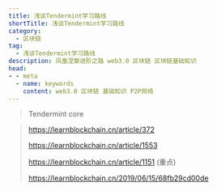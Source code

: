 ```yaml
---
title: 浅谈Tendermint学习路线
shortTitle: 浅谈Tendermint学习路线
category:
  - 区块链
tag:
  - 浅谈Tendermint学习路线
description: 凤凰涅槃进阶之路 web3.0 区块链 区块链基础知识  
head:
- - meta
  - name: keywords
    content: web3.0 区块链 基础知识 P2P网络 
---
```

> Tendermint core

> <https://learnblockchain.cn/article/372>
>
> <https://learnblockchain.cn/article/1553>
>
> <https://learnblockchain.cn/article/1151> (重点)
>
> <https://learnblockchain.cn/2019/06/15/68fb29cd00de>
